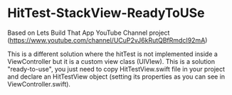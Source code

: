 # HitTest-StackView-ReadyToUSe
Based on Lets Build That App YouTube Channel project 
(https://www.youtube.com/channel/UCuP2vJ6kRutQBfRmdcI92mA)

This is a different solution where the hitTest is not implemented inside a ViewController but it is a custom view class (UIVIew).
This is a solution "ready-to-use", you just need to copy HitTestView.swift file in your project and 
declare an HitTestView object (setting its properties as you can see in ViewController.swift).
